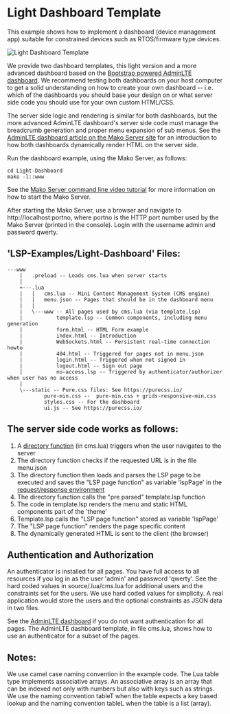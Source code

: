 # Light Dashboard Template

This example shows how to implement a dashboard (device management
app) suitable for constrained devices such as RTOS/firmware type
devices.

![Light Dashboard Template](https://makoserver.net/blogmedia/dashboard/Light-Dashboard.gif)

We provide two dashboard templates, this light version and a more
advanced dashboard based on the
[Bootstrap powered AdminLTE dashboard](../Dashboard). We recommend
testing both dashboards on your host computer to get a solid
understanding on how to create your own dashboard -- i.e. which of the dashboards you should base your design on or what server side code
you should use for your own custom HTML/CSS.

The server side logic and rendering is similar for both dashboards,
but the more advanced AdminLTE dashboard's server side code
must manage the breadcrumb generation and proper menu expansion of sub
menus. See the
[AdminLTE dashboard article on the Mako Server site](https://makoserver.net/articles/How-to-Build-an-Interactive-Dashboard-App)
for an introduction to how both dashboards dynamically render
HTML on the server side.

Run the dashboard example, using the Mako Server, as follows:

```
cd Light-Dashboard
mako -l::www
```

See the [Mako Server command line video tutorial](https://youtu.be/vwQ52ZC5RRg) for more information on how to start the Mako Server.

After starting the Mako Server, use a browser and navigate to
http://localhost:portno, where portno is the HTTP port number used by
the Mako Server (printed in the console). Login with the username
admin and password qwerty.


## 'LSP-Examples/Light-Dashboard' Files:

```
---www
    |   .preload -- Loads cms.lua when server starts
    |
    +---.lua
    |   |   cms.lua -- Mini Content Management System (CMS engine)
    |   |   menu.json -- Pages that should be in the dashboard menu
    |   |
    |   \---www -- All pages used by cms.lua (via template.lsp)
    |           template.lsp -- Common components, including menu generation
    |           form.html -- HTML Form example
    |           index.html -- Introduction
    |           WebSockets.html -- Persistent real-time connection howto
    |           404.html -- Triggered for pages not in menu.json
    |           login.html -- Triggered when not signed in
    |           logout.html -- Sign out page
    |           no-access.lsp -- Triggered by authenticator/authorizer when user has no access
    |
    \---static -- Pure.css files: See https://purecss.io/
            pure-min.css --  pure-min.css + grids-responsive-min.css
            styles.css -- For the dashboard
            ui.js -- See https://purecss.io/
```


## The server side code works as follows:

1. A [directory function](https://realtimelogic.com/ba/doc/?url=GettingStarted.html#directory) (in cms.lua) triggers when the user navigates to the server
2. The directory function checks if the requested URL is in the file menu.json
3. The directory function then loads and parses the LSP page to be executed and saves the "LSP page function" as variable 'lspPage' in the [request/response environment](https://realtimelogic.com/ba/doc/?url=lua.html#CMDE)
4. The directory function calls the "pre parsed" template.lsp function
5. The code in template.lsp renders the menu and static HTML components part of the 'theme'
6. Template.lsp calls the "LSP page function" stored as variable 'lspPage'
7. The "LSP page function" renders the page specific content
8. The dynamically generated HTML is sent to the client (the browser)


## Authentication and Authorization

An authenticator is installed for all pages. You have full access to
all resources if you log in as the user 'admin' and password
'qwerty'. See the hard coded values in source/.lua/cms.lua for
additional users and the constraints set for the users. We use hard
coded values for simplicity. A real application would store the users
and the optional constraints as JSON data in two files.

See the [AdminLTE dashboard](../Dashboard) if you do not want
authentication for all pages. The AdminLTE dashboard template, in file
cms.lua, shows how to use an authenticator for a subset of the pages.

## Notes:

We use camel case naming convention in the example code. The Lua table
type implements associative arrays. An associative array is an array
that can be indexed not only with numbers but also with keys such as
strings. We use the naming convention tableT when the table expects a
key based lookup and the naming convention tableL when the table is a
list (array).
